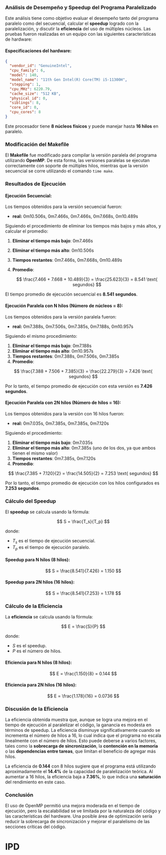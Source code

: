 ### Análisis de Desempeño y Speedup del Programa Paralelizado

Este análisis tiene como objetivo evaluar el desempeño tanto del programa paralelo como del secuencial, calcular el **speedup** logrado con la paralelización, y discutir la **eficiencia** del uso de múltiples núcleos. Las pruebas fueron realizadas en un equipo con las siguientes características de hardware:


#### Especificaciones del hardware:
```json
{
  "vendor_id": "GenuineIntel",
  "cpu_family": 6,
  "model": 140,
  "model_name": "11th Gen Intel(R) Core(TM) i5-11300H",
  "stepping": 1,
  "cpu_MHz": 6220.79,
  "cache_size": "512 KB",
  "physical_id": 0,
  "siblings": 8,
  "core_id": 0,
  "cpu_cores": 8
}
```

Este procesador tiene **8 núcleos físicos** y puede manejar hasta **16 hilos** en paralelo.

### Modificación del Makefile

El **Makefile** fue modificado para compilar la versión paralela del programa utilizando **OpenMP**. De esta forma, las versiones paralelas se ejecutan correctamente con soporte de múltiples hilos, mientras que la versión secuencial se corre utilizando el comando `time make`.

### Resultados de Ejecución

#### Ejecución Secuencial:
Los tiempos obtenidos para la versión secuencial fueron:
- **real:** 0m10.506s, 0m7.466s, 0m7.466s, 0m7.668s, 0m10.489s

Siguiendo el procedimiento de eliminar los tiempos más bajos y más altos, y calcular el promedio:

1. **Eliminar el tiempo más bajo**: 0m7.466s
2. **Eliminar el tiempo más alto**: 0m10.506s
3. **Tiempos restantes**: 0m7.466s, 0m7.668s, 0m10.489s
4. **Promedio**:

   $$
   \frac{7.466 + 7.668 + 10.489}{3} = \frac{25.623}{3} = 8.541 \text{ segundos}
   $$
   
El tiempo promedio de ejecución secuencial es **8.541 segundos**.

#### Ejecución Paralela con N hilos (Número de núcleos = 8):
Los tiempos obtenidos para la versión paralela fueron:
- **real:** 0m7.388s, 0m7.506s, 0m7.385s, 0m7.188s, 0m10.957s

Siguiendo el mismo procedimiento:

1. **Eliminar el tiempo más bajo**: 0m7.188s
2. **Eliminar el tiempo más alto**: 0m10.957s
3. **Tiempos restantes**: 0m7.388s, 0m7.506s, 0m7.385s
4. **Promedio**:

$$
\frac{7.388 + 7.506 + 7.385}{3} = \frac{22.279}{3} = 7.426 \text{ segundos}
$$
  
Por lo tanto, el tiempo promedio de ejecución con esta versión es **7.426 segundos**.

#### Ejecución Paralela con 2N hilos (Número de hilos = 16):
Los tiempos obtenidos para la versión con 16 hilos fueron:
- **real:** 0m7.035s, 0m7.385s, 0m7.385s, 0m7.120s

Siguiendo el procedimiento:

1. **Eliminar el tiempo más bajo**: 0m7.035s
2. **Eliminar el tiempo más alto**: 0m7.385s (uno de los dos, ya que ambos tienen el mismo valor)
3. **Tiempos restantes**: 0m7.385s, 0m7.120s
4. **Promedio**:

$$
\frac{7.385 + 7.120}{2} = \frac{14.505}{2} = 7.253 \text{ segundos}
$$

Por lo tanto, el tiempo promedio de ejecución con los hilos configurados es **7.253 segundos**.

### Cálculo del Speedup

El **speedup** se calcula usando la fórmula:

$$
S = \frac{T_s}{T_p}
$$

donde:
- $T_s$ es el tiempo de ejecución secuencial.
- $T_p$ es el tiempo de ejecución paralelo.

#### Speedup para N hilos (8 hilos):

$$
S = \frac{8.541}{7.426} = 1.150
$$

#### Speedup para 2N hilos (16 hilos):

$$
S = \frac{8.541}{7.253} = 1.178
$$

### Cálculo de la Eficiencia

La **eficiencia** se calcula usando la fórmula:

$$
E = \frac{S}{P}
$$

donde:
- $S$ es el speedup.
- $P$ es el número de hilos.

#### Eficiencia para N hilos (8 hilos):

$$
E = \frac{1.150}{8} = 0.144
$$

#### Eficiencia para 2N hilos (16 hilos):

$$
E = \frac{1.178}{16} = 0.0736
$$

### Discusión de la Eficiencia

La eficiencia obtenida muestra que, aunque se logra una mejora en el tiempo de ejecución al paralelizar el código, la ganancia es modesta en términos de speedup. La eficiencia disminuye significativamente cuando se incrementa el número de hilos a 16, lo cual indica que el programa no escala linealmente con el número de hilos. Esto puede deberse a varios factores, tales como la **sobrecarga de sincronización**, la **contención en la memoria** o las **dependencias entre tareas**, que limitan el beneficio de agregar más hilos.

La eficiencia de **0.144** con 8 hilos sugiere que el programa está utilizando aproximadamente el **14.4%** de la capacidad de paralelización teórica. Al aumentar a 16 hilos, la eficiencia baja a **7.36%**, lo que indica una **saturación** del rendimiento en este caso.

### Conclusión

El uso de OpenMP permitió una mejora moderada en el tiempo de ejecución, pero la escalabilidad se ve limitada por la naturaleza del código y las características del hardware. Una posible área de optimización sería reducir la sobrecarga de sincronización y mejorar el paralelismo de las secciones críticas del código.
# IPD
